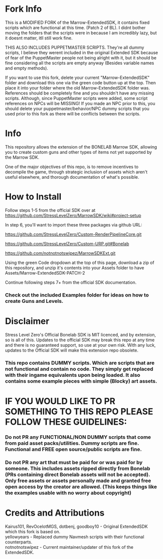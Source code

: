 # Fork Info

This is a MODIFIED FORK of the Marrow-ExtendedSDK, it contains fixed scripts which are functional at this time. (Patch 2 of BL). I didnt bother moving the folders that the scripts were in because I am incredibly lazy, but it doesnt matter, itll still work fine.

THIS ALSO INCLUDES PUPPETMASTER SCRIPTS. They're all dummy scripts, I believe they werent included in the original Extended SDK because of fear of the PuppetMaster people not being alright with it, but it should be fine considering all the scripts are empty anyway (Besides variable names and empty methods).

If you want to use this fork, delete your current "Marrow-ExtendedSDK" folder and download this one via the green code button up at the top. Then place it into your folder where the old Marrow-ExtendedSDK folder was. References should be completely fine and you shouldn't have any missing scripts. Although, since PuppetMaster scripts were added, some script references on NPCs will be MISSING! If you made an NPC prior to this, you should delete your puppetmaster/behavior/NPC dummy scripts that you used prior to this fork as there will be conflicts between the scripts.

# Info
This repository allows the extension of the BONELAB Marrow SDK, allowing you to create custom guns and other types of items not yet supported by the Marrow SDK.

One of the major objectives of this repo, is to remove incentives to decompile the game, through strategic inclusion of assets which aren't useful elsewhere, and thorough documentation of what's possible.

# How to Install

Follow steps 1-5 from the official SDK over at https://github.com/StressLevelZero/MarrowSDK/wiki#project-setup

In step 6, you'll want to import these three packages via github URL:

https://github.com/StressLevelZero/Custom-RenderPipelineCore.git

https://github.com/StressLevelZero/Custom-URP.git#Bonelab

https://github.com/notnotnotswipez/MarrowSDKExt.git

Using the green Code dropdown at the top of this page, download a zip of this repository, and unzip it's contents into your Assets folder to have Assets/Marrow-ExtendedSDK-PATCH-2

Continue following steps 7+ from the official SDK documentation.

### Check out the included Examples folder for ideas on how to create Guns and Levels.

# Disclaimer
Stress Level Zero's Official Bonelab SDK is MIT licenced, and by extension, so is all of this. Updates to the official SDK may break this repo at any time and there is no guaranteed support, so use at your own risk. With any luck, updates to the Official SDK will make this extension repo obsolete.

### This repo contains DUMMY scripts. Which are scripts that are not functional and contain no code. They simply get replaced with their ingame equivalents upon being loaded. It also contains some example pieces with simple (Blocky) art assets.

# IF YOU WOULD LIKE TO PR SOMETHING TO THIS REPO PLEASE FOLLOW THESE GUIDELINES:
### Do not PR any FUNCTIONAL/NON DUMMY scripts that come from paid asset packs/utilities. Dummy scripts are fine. Functional and FREE open source/public scripts are fine.
### Do not PR any art that must be paid for or was paid for by someone. This includes assets ripped directly from Bonelab (PRs containing direct Bonelab assets will not be accepted). Only free assets or assets personally made and granted free open access by the creator are allowed. (This keeps things like the examples usable with no worry about copyright)

# Credits and Attributions
Kairus101, RevOcelotMGS, dotbenj, goodboy10 - Original ExtendedSDK which this fork is based on. <br>
yellowyears - Replaced dummy Navmesh scripts with their functional counterparts. <br>
notnotnotswipez - Current maintainer/updater of this fork of the ExtendedSDK.
